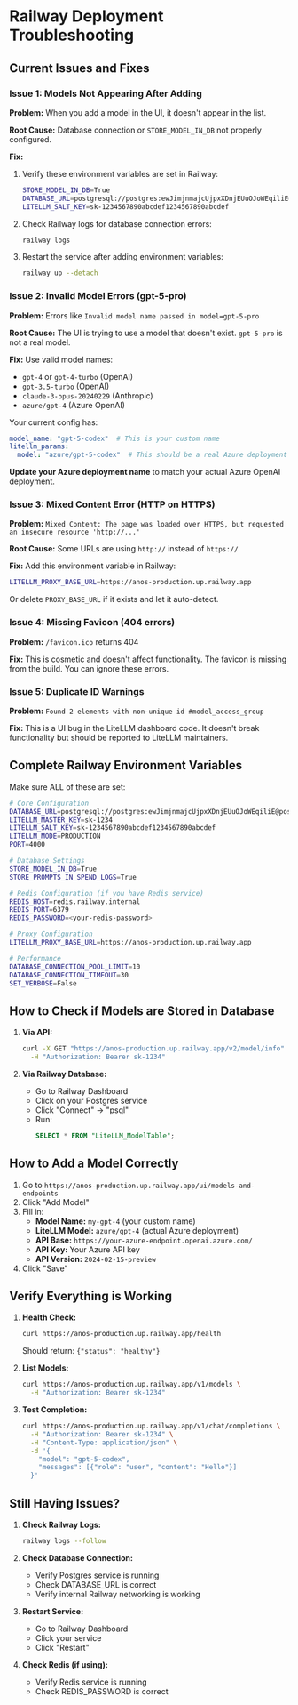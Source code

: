# Railway Deployment Troubleshooting

## Current Issues and Fixes

### Issue 1: Models Not Appearing After Adding

**Problem:** When you add a model in the UI, it doesn't appear in the list.

**Root Cause:** Database connection or `STORE_MODEL_IN_DB` not properly configured.

**Fix:**
1. Verify these environment variables are set in Railway:
   ```bash
   STORE_MODEL_IN_DB=True
   DATABASE_URL=postgresql://postgres:ewJimjnmajcUjpxXDnjEUuOJoWEqiliE@postgres.railway.internal:5432/railway
   LITELLM_SALT_KEY=sk-1234567890abcdef1234567890abcdef
   ```

2. Check Railway logs for database connection errors:
   ```bash
   railway logs
   ```

3. Restart the service after adding environment variables:
   ```bash
   railway up --detach
   ```

### Issue 2: Invalid Model Errors (gpt-5-pro)

**Problem:** Errors like `Invalid model name passed in model=gpt-5-pro`

**Root Cause:** The UI is trying to use a model that doesn't exist. `gpt-5-pro` is not a real model.

**Fix:**
Use valid model names:
- `gpt-4` or `gpt-4-turbo` (OpenAI)
- `gpt-3.5-turbo` (OpenAI)
- `claude-3-opus-20240229` (Anthropic)
- `azure/gpt-4` (Azure OpenAI)

Your current config has:
```yaml
model_name: "gpt-5-codex"  # This is your custom name
litellm_params:
  model: "azure/gpt-5-codex"  # This should be a real Azure deployment name
```

**Update your Azure deployment name** to match your actual Azure OpenAI deployment.

### Issue 3: Mixed Content Error (HTTP on HTTPS)

**Problem:** `Mixed Content: The page was loaded over HTTPS, but requested an insecure resource 'http://...'`

**Root Cause:** Some URLs are using `http://` instead of `https://`

**Fix:**
Add this environment variable in Railway:
```bash
LITELLM_PROXY_BASE_URL=https://anos-production.up.railway.app
```

Or delete `PROXY_BASE_URL` if it exists and let it auto-detect.

### Issue 4: Missing Favicon (404 errors)

**Problem:** `/favicon.ico` returns 404

**Fix:** This is cosmetic and doesn't affect functionality. The favicon is missing from the build. You can ignore these errors.

### Issue 5: Duplicate ID Warnings

**Problem:** `Found 2 elements with non-unique id #model_access_group`

**Fix:** This is a UI bug in the LiteLLM dashboard code. It doesn't break functionality but should be reported to LiteLLM maintainers.

## Complete Railway Environment Variables

Make sure ALL of these are set:

```bash
# Core Configuration
DATABASE_URL=postgresql://postgres:ewJimjnmajcUjpxXDnjEUuOJoWEqiliE@postgres.railway.internal:5432/railway
LITELLM_MASTER_KEY=sk-1234
LITELLM_SALT_KEY=sk-1234567890abcdef1234567890abcdef
LITELLM_MODE=PRODUCTION
PORT=4000

# Database Settings
STORE_MODEL_IN_DB=True
STORE_PROMPTS_IN_SPEND_LOGS=True

# Redis Configuration (if you have Redis service)
REDIS_HOST=redis.railway.internal
REDIS_PORT=6379
REDIS_PASSWORD=<your-redis-password>

# Proxy Configuration
LITELLM_PROXY_BASE_URL=https://anos-production.up.railway.app

# Performance
DATABASE_CONNECTION_POOL_LIMIT=10
DATABASE_CONNECTION_TIMEOUT=30
SET_VERBOSE=False
```

## How to Check if Models are Stored in Database

1. **Via API:**
   ```bash
   curl -X GET "https://anos-production.up.railway.app/v2/model/info" \
     -H "Authorization: Bearer sk-1234"
   ```

2. **Via Railway Database:**
   - Go to Railway Dashboard
   - Click on your Postgres service
   - Click "Connect" → "psql"
   - Run:
     ```sql
     SELECT * FROM "LiteLLM_ModelTable";
     ```

## How to Add a Model Correctly

1. Go to `https://anos-production.up.railway.app/ui/models-and-endpoints`
2. Click "Add Model"
3. Fill in:
   - **Model Name:** `my-gpt-4` (your custom name)
   - **LiteLLM Model:** `azure/gpt-4` (actual Azure deployment)
   - **API Base:** `https://your-azure-endpoint.openai.azure.com/`
   - **API Key:** Your Azure API key
   - **API Version:** `2024-02-15-preview`
4. Click "Save"

## Verify Everything is Working

1. **Health Check:**
   ```bash
   curl https://anos-production.up.railway.app/health
   ```
   Should return: `{"status": "healthy"}`

2. **List Models:**
   ```bash
   curl https://anos-production.up.railway.app/v1/models \
     -H "Authorization: Bearer sk-1234"
   ```

3. **Test Completion:**
   ```bash
   curl https://anos-production.up.railway.app/v1/chat/completions \
     -H "Authorization: Bearer sk-1234" \
     -H "Content-Type: application/json" \
     -d '{
       "model": "gpt-5-codex",
       "messages": [{"role": "user", "content": "Hello"}]
     }'
   ```

## Still Having Issues?

1. **Check Railway Logs:**
   ```bash
   railway logs --follow
   ```

2. **Check Database Connection:**
   - Verify Postgres service is running
   - Check DATABASE_URL is correct
   - Verify internal Railway networking is working

3. **Restart Service:**
   - Go to Railway Dashboard
   - Click your service
   - Click "Restart"

4. **Check Redis (if using):**
   - Verify Redis service is running
   - Check REDIS_PASSWORD is correct
